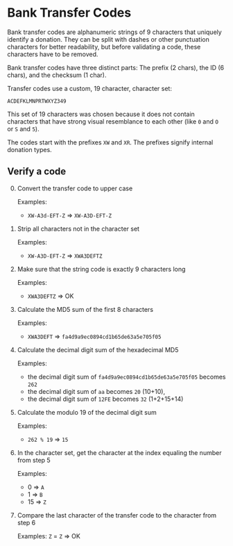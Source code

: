 # Bank Transfer Codes

Bank transfer codes are alphanumeric strings of 9 characters that uniquely identify a donation. 
They can be split with dashes or other punctuation characters for better readability, but before validating a code, these 
characters have to be removed.

Bank transfer codes have three distinct parts: The prefix (2 chars), the ID (6 chars), and the checksum (1 char).

Transfer codes use a custom, 19 character, character set:

	ACDEFKLMNPRTWXYZ349

This set of 19 characters was chosen because it does not contain characters that have strong visual resemblance to each other 
(like `0` and `O` or `S` and `5`).

The codes start with the prefixes `XW` and `XR`. The prefixes signify internal donation types.

## Verify a code

0. Convert the transfer code to upper case

   Examples:
     - `XW-A3d-EFT-Z` => `XW-A3D-EFT-Z`

1. Strip all characters not in the character set

   Examples:
     - `XW-A3D-EFT-Z` => `XWA3DEFTZ`

2. Make sure that the string code is exactly 9 characters long

   Examples:
     - `XWA3DEFTZ` => OK

3. Calculate the MD5 sum of the first 8 characters

   Examples:
     - `XWA3DEFT` => `fa4d9a9ec0894cd1b65de63a5e705f05`

4. Calculate the decimal digit sum of the hexadecimal MD5 

   Examples:
     - the decimal digit sum of `fa4d9a9ec0894cd1b65de63a5e705f05` becomes `262`
     - the decimal digit sum of `aa` becomes `20` (10+10),
     - the decimal digit sum of `12FE` becomes `32` (1+2+15+14)

5. Calculate the modulo 19 of the decimal digit sum

   Examples:
     - `262 % 19` => `15`

6. In the character set, get the character at the index equaling the number from step 5 
   
   Examples: 
     - 0 => `A`
     - 1 => `B`
     - 15 => `Z`

7. Compare the last character of the transfer code to the character from step 6

   Examples: `Z` = `Z` => OK
